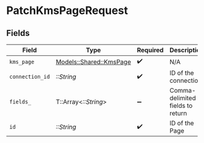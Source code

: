 # PatchKmsPageRequest


## Fields

| Field                                                     | Type                                                      | Required                                                  | Description                                               |
| --------------------------------------------------------- | --------------------------------------------------------- | --------------------------------------------------------- | --------------------------------------------------------- |
| `kms_page`                                                | [Models::Shared::KmsPage](../../models/shared/kmspage.md) | :heavy_check_mark:                                        | N/A                                                       |
| `connection_id`                                           | *::String*                                                | :heavy_check_mark:                                        | ID of the connection                                      |
| `fields_`                                                 | T::Array<*::String*>                                      | :heavy_minus_sign:                                        | Comma-delimited fields to return                          |
| `id`                                                      | *::String*                                                | :heavy_check_mark:                                        | ID of the Page                                            |